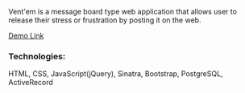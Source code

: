 Vent'em is a message board type web application that allows user to release their stress or frustration by posting it on the web.

[Demo Link](https://ventem.herokuapp.com)

### Technologies:
HTML, CSS, JavaScript(jQuery), Sinatra, Bootstrap, PostgreSQL, ActiveRecord
